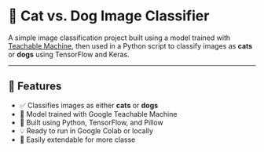 # 🐾 Cat vs. Dog Image Classifier

A simple image classification project built using a model trained with [Teachable Machine](https://teachablemachine.withgoogle.com/), then used in a Python script to classify images as **cats** or **dogs** using TensorFlow and Keras.

---

## 📌 Features

- ✅ Classifies images as either **cats** or **dogs**
- 🧠 Model trained with Google Teachable Machine
- 🐍 Built using Python, TensorFlow, and Pillow
- 💡 Ready to run in Google Colab or locally
- 💾 Easily extendable for more classe

